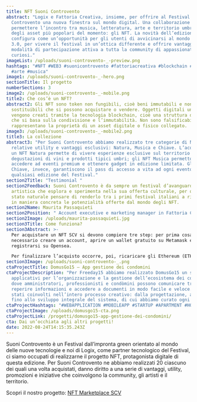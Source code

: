 ```yaml
---
title: NFT Suoni Controvento
abstract: "Logix e Fattoria Creativa, insieme, per offrire al Festival Suoni
  Controvento una nuova finestra sul mondo digital. Una collaborazione volta a
  permettere l’incontro tra musica, letteratura, arte e territorio umbro con uno
  degli asset più popolari del momento: gli NFT. La novità dell’edizione ’22 si
  configura come un’opportunità per gli utenti di avvicinarsi al mondo del Web
  3.0, per vivere il festival in un’ottica differente e offrire vantaggi e nuove
  modalità di partecipazione attiva a tutta la community di appassionati e
  curiosi."
imageList: /uploads/suoni-controvento-_-preview.png
hashtags: "#NFT #WEB3 #suonicontrovento #fattoriacreativa #blockchain #Ethereum
  #arte #musica"
image1: /uploads/suoni-controvento-_-hero.png
sectionTitle: Il progetto
numberSections: 3
image2: /uploads/suoni-controvento-_-mobile.png
title2: Che cos’è un NFT?
abstract2: Gli NFT sono token non fungibili, cioè beni immutabili e non
  sostituibili che si possono acquistare o vendere. Oggetti digitali unici che
  vengono creati tramite la tecnologia blockchain, cioè una struttura di dati
  che si basa sulla condivisione e l’immutabilità. Non sono falsificabili e
  rappresentano la proprietà di un asset digitale o fisico collegato.
image3: /uploads/suoni-controvento-_-mobile2.png
title3: La collezione
abstract3: "Per Suoni Controvento abbiamo realizzato tre categorie di NFT, con
  relative utility e vantaggi esclusivi: Natura, Musica e Chiave. L’acquisto di
  un NFT Natura permette di vivere esperienze esclusive sul territorio come
  degustazioni di vini e prodotti tipici umbri; gli NFT Musica permettono di
  accedere ad eventi premium e ottenere gadget in edizione limitata. Gli NFT
  Chiave, invece, garantiscono il pass di accesso a vita ad ogni evento di
  qualsiasi edizione del Festival."
section2Title: "Testimonial "
section2Feedback: Suoni Controvento è da sempre un festival d’avanguardia
  artistica che esplora e sperimenta nella sua offerta culturale, per questo è
  stato naturale pensare di renderlo tra i primi festival italiani a ricercare
  in maniera concreta le potenzialità offerte dal mondo degli NFT.
section2Name: Maurita Passaquieti
section2Position: " Account executive e marketing manager in Fattoria Creativa."
section2Image: /uploads/maurita-passaquieti.jpg
section3Title: Come funziona?
section3Abstract: >-
  Per acquistare un NFT SCV si devono compiere tre step: per prima cosa è
  necessario creare un account, aprire un wallet gratuito su Metamask e
  registrarsi su Opensea.

  Per finalizzare l’acquisto occorre, poi, ricaricare gli Ethereum (ETH) sul proprio wallet Metamask e scegliere l’NFT desiderato dal marketplace di Suoni Controvento (collegato direttamente ad Opensea).  Una volta acquistato il proprio token sarà possibile accedere a tutte le esperienze riservate.
section3Image: /uploads/suoni-controvento-_.png
ctaProjectTitle: DomusGo15 – App gestione dei condomini
ctaProjectDescription: "Per Freeday15 abbiamo realizzato DomusGo15 un sistema di
  applicativi per l’organizzazione e la gestione dell’ecosistema dei condomìni
  dove amministratori, professionisti e condòmini possono comunicare tra loro,
  reperire informazioni e accedere a documenti in modo facile e veloce. Siamo
  stati coinvolti nell’intero processo creativo: dalla progettazione, al design,
  fino allo sviluppo integrale del sistema, di cui abbiamo curato ogni aspetto."
ctaProjectHashtags: "#WEBAPPLICATION #MOBILEAPP #STARTUP #APARTMENT #HOUSE #COMMUNITY "
ctaProjectImage: /uploads/domusgo15-cta.png
ctaProjectLink: /progetti/domusgo15-app-gestione-dei-condomini/
cta: Dai un’occhiata agli altri progetti!
date: 2022-08-24T14:15:35.243Z
---
```

Suoni Controvento è un Festival dall’impronta green orientato al mondo delle nuove tecnologie e noi di Logix, come partner tecnologico del Festival, ci siamo occupati di realizzarne il progetto NFT, protagonista digitale di questa edizione. Per Suoni Controvento ne abbiamo realizzati 20 ciascuno dei quali una volta acquistati, danno diritto a una serie di vantaggi, utility, promozioni e iniziative che coinvolgono la community, gli artisti e il territorio.


Scopri il nostro progetto: [NFT Marketplace SCV ](https://nft.suonicontrovento.it/)